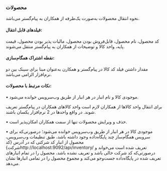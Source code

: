 ### محصولات

نحوه انتقال محصولات به‌صورت یک‌طرفه از همکاران به پیام‌گستر می‌باشد.

#### فیلدهای قابل انتقال:

کد محصول، نام محصول، قابل‌فروش بودن محصول، مالیات پذیر بودن محصول، قیمت پایه، واحد کالا و توضیحات از همکاران به پیام‌گستر منتقل می‌شوند.

#### نقطه اشتراک همگام‌سازی:

مقدار داشتن فیلد کد کالا در پیام‌گستر و همکارن به‌عنوان مبنا برای سینک بین دو نرم‌افزار الزامی می‌باشد.

#### نکات مرتبط با محصولات:

•    موجودی کالا و نام انبار در هر انبار از طریق وب‌سرویس خوانده می‌شود.

برای انتقال واحد کالاها از همکاران لازم است واحد کالاهای همکاران در پیام‌گستر تعریف شوند. در واقع واحدها در 2 نرم‌افزار یکسان باشند. 

•    حذف و ویرایش محصولات تنها از سمت همکاران امکان‌پذیر است.

•    موجودی کالا در هر انبار از طریق وب‌سرویس خوانده می‌شود؛ درصورتی‌که برای سرویس همگام‌ساز چند پایگاه‌داده وجود داشته باشد، طبق تنظیمات وب‌سرویس، محصول از انبار کد شرکتی که در آدرس {کد شرکت}http://localhost:9092/api/inventory/  تعریف شده است می‌خواند و درصورتی‌که کد شرکت خالی باشد و تعریف نشده باشد، محصول را در تمام انبارهای تعریف شده در پایگاه‌داده جست‌وجو می‌کند و مجموع محصول را در تمامی انبارها نشان می‌دهد. 
